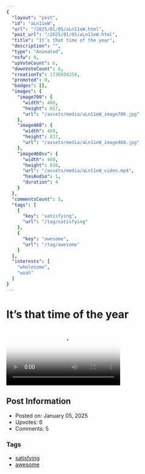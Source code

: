 ```yaml
---
{
  "layout": "post",
  "id": "aLn11eW",
  "url": "/2025/01/05/aLn11eW.html",
  "post_url": "/2025/01/05/aLn11eW.html",
  "title": "It’s that time of the year",
  "description": "",
  "type": "Animated",
  "nsfw": 0,
  "upVoteCount": 6,
  "downVoteCount": 6,
  "creationTs": 1736034258,
  "promoted": 0,
  "badges": [],
  "images": {
    "image700": {
      "width": 460,
      "height": 817,
      "url": "/assets/media/aLn11eW_image700.jpg"
    },
    "image460": {
      "width": 460,
      "height": 817,
      "url": "/assets/media/aLn11eW_image460.jpg"
    },
    "image460sv": {
      "width": 460,
      "height": 816,
      "url": "/assets/media/aLn11eW_video.mp4",
      "hasAudio": 1,
      "duration": 4
    }
  },
  "commentsCount": 5,
  "tags": [
    {
      "key": "satisfying",
      "url": "/tag/satisfying"
    },
    {
      "key": "awesome",
      "url": "/tag/awesome"
    }
  ],
  "interests": [
    "wholesome",
    "woah"
  ]
}
---
```


# It’s that time of the year

<video controls playsinline loop poster="/assets/media/aLn11eW_image460.jpg">
  <source src="/assets/media/aLn11eW_video.mp4" type="video/mp4">
  Your browser does not support the video tag.
</video>

## Post Information

- Posted on: January 05, 2025
- Upvotes: 6
- Comments: 5

### Tags

- [satisfying](/tag/satisfying)
- [awesome](/tag/awesome)
